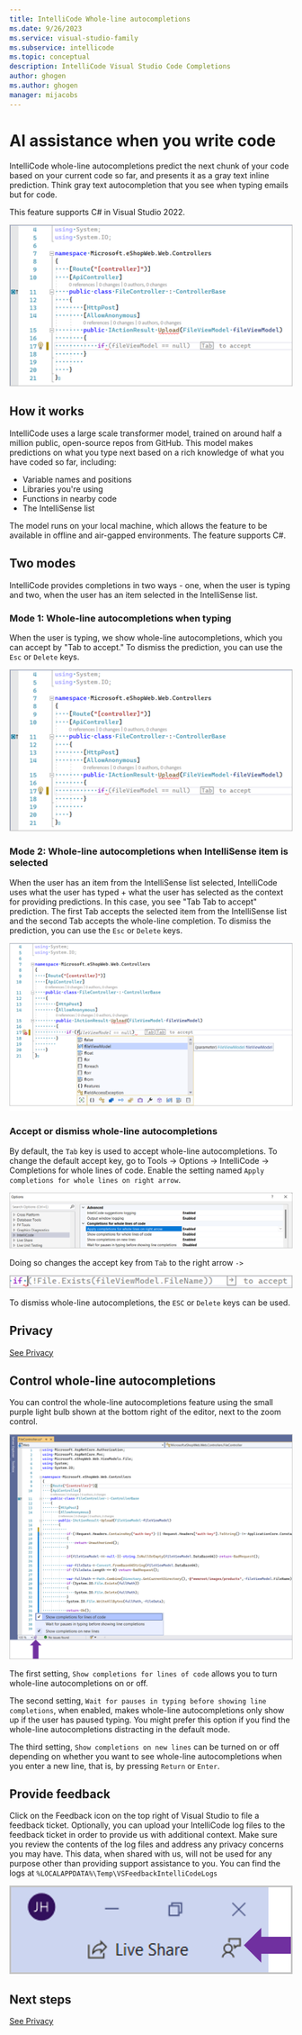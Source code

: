 ```yaml
---
title: IntelliCode Whole-line autocompletions 
ms.date: 9/26/2023
ms.service: visual-studio-family
ms.subservice: intellicode
ms.topic: conceptual
description: IntelliCode Visual Studio Code Completions
author: ghogen
ms.author: ghogen
manager: mijacobs
---
```


# AI assistance when you write code

IntelliCode whole-line autocompletions predict the next chunk of your code based on your current code so far, and presents it as a gray text inline prediction. Think gray text autocompletion that you see when typing emails but for code.

This feature supports C# in Visual Studio 2022.

![Screenshot of Whole Line Completion by IntelliCode in Visual Studio.](media/intellicode/intellicode-visual-studio-whole-line-completions-small.png)

## How it works

IntelliCode uses a large scale transformer model, trained on around half a million public, open-source repos from GitHub. This model makes predictions on what you type next based on a rich knowledge of what you have coded so far, including:
- Variable names and positions
- Libraries you're using
- Functions in nearby code
- The IntelliSense list

The model runs on your local machine, which allows the feature to be available in offline and air-gapped environments. The feature supports C#.  

## Two modes

IntelliCode provides completions in two ways - one, when the user is typing and two, when the user has an item selected in the IntelliSense list. 

### Mode 1: Whole-line autocompletions when typing

When the user is typing, we show whole-line autocompletions, which you can accept by "Tab to accept." To dismiss the prediction, you can use the `Esc` or `Delete` keys.

![Screenshot displaying Tab to accept whole-line autocompletion.](media/intellicode/intellicode-visual-studio-whole-line-completions-small.png)

### Mode 2: Whole-line autocompletions when IntelliSense item is selected

When the user has an item from the IntelliSense list selected, IntelliCode uses what the user has typed + what the user has selected as the context for providing predictions. In this case, you see "Tab Tab to accept" prediction. The first Tab accepts the selected item from the IntelliSense list and the second Tab accepts the whole-line completion. To dismiss the prediction, you can use the `Esc` or `Delete` keys. 

![Screenshot displaying Tab Tab to accept selected completion item and whole line completion.](media/intellicode/intellicode-visual-studio-whole-line-completions-tab-tab-small.png)

### Accept or dismiss whole-line autocompletions

By default, the `Tab` key is used to accept whole-line autocompletions. To change the default accept key, go to Tools -> Options -> IntelliCode -> Completions for whole lines of code. Enable the setting named `Apply completions for whole lines on right arrow`. 

![Screenshot of Settings menu to change setting to make right arrow as accept character.](media/intellicode/intellicode-visual-studio-whole-line-completions-change-to-right-arrow.png)

Doing so changes the accept key from `Tab` to the right arrow `->`

![Screenshot of Settings menu to change right arrow to accept whole-line autocompletion.](media/intellicode/intellicode-visual-studio-whole-line-completions-right-arrow.png)

To dismiss whole-line autocompletions, the `ESC` or `Delete` keys can be used. 

## Privacy 

[See Privacy](intellicode-privacy.md#intellicode-whole-line-completions)

## Control whole-line autocompletions

You can control the whole-line autocompletions feature using the small purple light bulb shown at the bottom right of the editor, next to the zoom control. 

![Screenshot of setting for turning IntelliCode whole-Line autocompletions on or off.](media/intellicode/intellicode-visual-studio-whole-line-completions-quiet-mode-small.png)

The first setting, `Show completions for lines of code` allows you to turn whole-line autocompletions on or off. 

The second setting, `Wait for pauses in typing before showing line completions`, when enabled, makes whole-line autocompletions only show up if the user has paused typing. You might prefer this option if you find the whole-line autocompletions distracting in the default mode.

The third setting, `Show completions on new lines` can be turned on or off depending on whether you want to see whole-line autocompletions when you enter a new line, that is, by pressing `Return` or `Enter`. 

## Provide feedback

Click on the Feedback icon on the top right of Visual Studio to file a feedback ticket. Optionally, you can upload your IntelliCode log files to the feedback ticket in order to provide us with additional context. Make sure you review the contents of the log files and address any privacy concerns you may have. This data, when shared with us, will not be used for any purpose other than providing support assistance to you. You can find the logs at `%LOCALAPPDATA%\Temp\VSFeedbackIntelliCodeLogs`

![Screenshot of submitting feedback for IntelliCode.](media/intellicode/intellicode-visual-studio-whole-line-completions-feedback-small.png)

## Next steps

[See Privacy](intellicode-privacy.md#intellicode-whole-line-completions)
